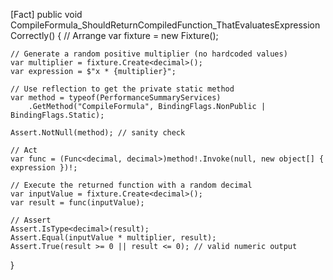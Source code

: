[Fact]
public void CompileFormula_ShouldReturnCompiledFunction_ThatEvaluatesExpressionCorrectly()
{
    // Arrange
    var fixture = new Fixture();

    // Generate a random positive multiplier (no hardcoded values)
    var multiplier = fixture.Create<decimal>();
    var expression = $"x * {multiplier}";

    // Use reflection to get the private static method
    var method = typeof(PerformanceSummaryServices)
        .GetMethod("CompileFormula", BindingFlags.NonPublic | BindingFlags.Static);

    Assert.NotNull(method); // sanity check

    // Act
    var func = (Func<decimal, decimal>)method!.Invoke(null, new object[] { expression })!;
    
    // Execute the returned function with a random decimal
    var inputValue = fixture.Create<decimal>();
    var result = func(inputValue);

    // Assert
    Assert.IsType<decimal>(result);
    Assert.Equal(inputValue * multiplier, result);
    Assert.True(result >= 0 || result <= 0); // valid numeric output
}
